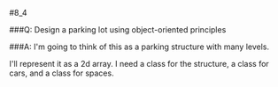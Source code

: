 #8_4

###Q:
Design a parking lot using object-oriented principles

###A:
I'm going to think of this as a parking structure with many levels.

I'll represent it as a 2d array.  I need a class for the structure, a class for cars, and a class for spaces.

